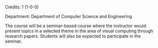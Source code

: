 Credits: 1 (1-0-0)

Department: Department of Computer Science and Engineering

The course will be a seminar-based course where the instructor would present topics in a selected theme in the area of visual computing through research papers. Students will also be expected to participate in the seminar.